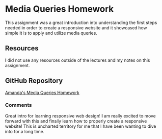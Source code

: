 
# Media Queries Homework

This assignment was a great introduction into understanding the first steps needed in order to create a responsive website and it showcased how simple it is to apply and utilize media queries.

## Resources

I did not use any resources outside of the lectures and my notes on this assignment.

## GitHub Repository

[Amanda's Media Queries Homework](https://github.com/anrincon11/hw_mq_rincon_amanda.git)

### Comments

Great intro for learning responsive web design! I am really excited to move forward with this and finally learn how to properly create a responsive website! This is uncharted territory for me that I have been wanting to dive into for a long time.
